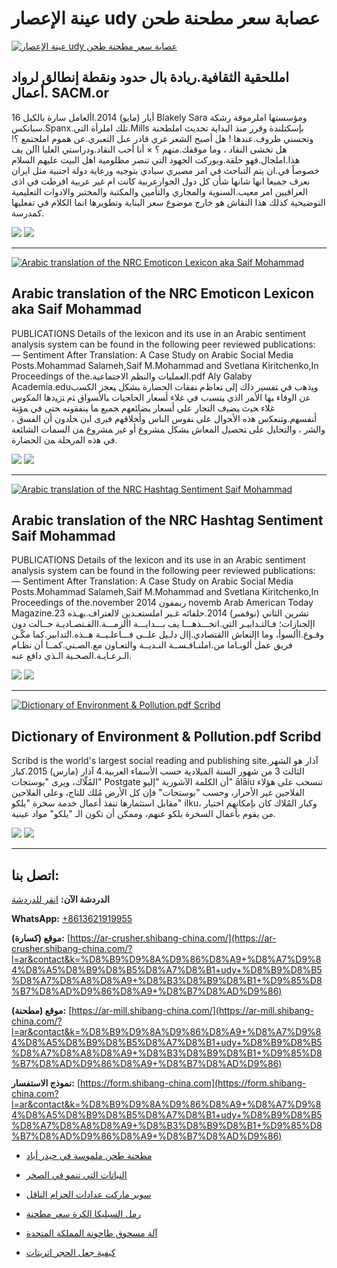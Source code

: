 # عينة الإعصار udy عصابة سعر مطحنة طحن

<a href="https://swt.shibang-china.com/?l=ar&img&k=%D8%B9%D9%8A%D9%86%D8%A9+%D8%A7%D9%84%D8%A5%D8%B9%D8%B5%D8%A7%D8%B1+udy+%D8%B9%D8%B5%D8%A7%D8%A8%D8%A9+%D8%B3%D8%B9%D8%B1+%D9%85%D8%B7%D8%AD%D9%86%D8%A9+%D8%B7%D8%AD%D9%86" target="_blank">![عينة الإعصار udy عصابة سعر مطحنة طحن](http://static.shibang-china.com/all-800x300/810.jpg)</a>

## امللحقية الثقافية.ريادة بال حدود ونقطة إنطالق لرواد أعمال. SACM.or
16 أيار (مايو) 2014.األعامل سارة بالكيل Blakely Sara ومؤسستها املرموقة رشكة سبانكس.Spanx.تلك املرأة التي.Mills بإسكتلندة وقرر منذ البداية تحديث املطحنة وتحسني ظروف.عندها ! هل أصبح الشعر غري قادر عىل التعبري.عن هموم املجتمع ؟! هل تخشى النقاد ، وما موقفك.منهم ؟ × أنا أحب النقاد.ودراستي العليا اآلن يف هذا.املجال.فهو حلقة.وبوركت الجهود التي تنصر مظلومية اهل البيت عليهم السلام خصوصاً في.ان يتم التباحث في امر مصيري سيادي بتوجيه ورعاية دولة اجنبية مثل ايران نعرف جميعا انها شانها شأن كل دول الجوارعربية كانت ام غير عربية افرطت في اذى العراقيين امر معيب.السنوية والمجاري والتأمين والمكتبة والمختبر والادوات التعليمية التوضيحية كذلك هذا النقاش هو خارج موضوع سعر البناية وتطويرها انما الكلام في تفعليها كمدرسة.


<a href="https://whatsapp.shibangsoft.com/WhatsApp.php" target="_blank" title="WhatsApp">![](http://static.shibang-china.com/icon/whatsapp.png)</a> <a href="https://swt.shibang-china.com/?l=ar&icon&k=%D8%B9%D9%8A%D9%86%D8%A9+%D8%A7%D9%84%D8%A5%D8%B9%D8%B5%D8%A7%D8%B1+udy+%D8%B9%D8%B5%D8%A7%D8%A8%D8%A9+%D8%B3%D8%B9%D8%B1+%D9%85%D8%B7%D8%AD%D9%86%D8%A9+%D8%B7%D8%AD%D9%86" target="_blank">![](http://static.shibang-china.com/icon/chat-ar.png)</a>

---

<a href="https://swt.shibang-china.com/?l=ar&img&k=%D8%B9%D9%8A%D9%86%D8%A9+%D8%A7%D9%84%D8%A5%D8%B9%D8%B5%D8%A7%D8%B1+udy+%D8%B9%D8%B5%D8%A7%D8%A8%D8%A9+%D8%B3%D8%B9%D8%B1+%D9%85%D8%B7%D8%AD%D9%86%D8%A9+%D8%B7%D8%AD%D9%86" target="_blank">![Arabic translation of the NRC Emoticon Lexicon aka Saif Mohammad](http://static.shibang-china.com/all-800x300/1473.jpg)</a>

## Arabic translation of the NRC Emoticon Lexicon aka Saif Mohammad
PUBLICATIONS   Details of the lexicon and its use in an Arabic sentiment analysis system can be found in the following peer reviewed publications: — Sentiment After Translation: A Case Study on Arabic Social Media Posts.Mohammad Salameh,Saif M.Mohammad and Svetlana Kiritchenko,In Proceedings of the.العمليات والنظم الاجتماعية.pdf Aly Galaby Academia.eduﻭﻴﺫﻫﺏ ﻓﻲ ﺘﻔﺴﻴﺭ ﺫﻟﻙ ﺇﻟﻰ ﺘﻌﺎﻅﻡ ﻨﻔﻘﺎﺕ ﺍﻟﺤﻀﺎﺭﺓ ﺒﺸﻜل ﻴﻌﺠﺯ ﺍﻟﻜﺴﺏ ﻋﻥ ﺍﻟﻭﻓﺎﺀ ﺒﻬﺎ ﺍﻷﻤﺭ ﺍﻟﺫﻱ ﻴﺘﺴﺒﺏ ﻓﻲ ﻏﻼﺀ ﺃﺴﻌﺎﺭ ﺍﻟﺤﺎﺠﻴﺎﺕ ﺒﺎﻷﺴﻭﺍﻕ ﺜﻡ ﺘﺯﻴﺩﻫﺎ ﺍﻟﻤﻜﻭﺱ ﻏﻼﺀ ﺤﻴﺙ ﻴﻀﻴﻑ ﺍﻟﺘﺠﺎﺭ ﻋﻠﻰ ﺃﺴﻌﺎﺭ ﺒﻀﺎﺌﻌﻬﻡ ﺠﻤﻴﻊ ﻤﺎ ﻴﻨﻔﻘﻭﻨﻪ ﺤﺘﻰ ﻓﻲ ﻤﺅﻨﺔ ﺃﻨﻔﺴﻬﻡ.ﻭﺘﻨﻌﻜﺱ ﻫﺫﻩ ﺍﻷﺤﻭﺍل ﻋﻠﻰ ﻨﻔﻭﺱ ﺍﻟﻨﺎﺱ ﻭﺃﺨﻼﻗﻬﻡ ﻓﻴﺭﻯ ﺍﺒﻥ ﺨﻠﺩﻭﻥ ﺃﻥ ﺍﻟﻔﺴﻕ ، ﻭﺍﻟﺸﺭ ، ﻭﺍﻟﺘﺤﺎﻴل ﻋﻠﻰ ﺘﺤﺼﻴل ﺍﻟﻤﻌﺎﺵ ﺒﺸﻜل ﻤﺸﺭﻭﻉ ﺃﻭ ﻏﻴﺭ ﻤﺸﺭﻭﻉ ﻤﻥ ﺍﻟﺴﻤﺎﺕ ﺍﻟﺸﺎﺌﻌﺔ ﻓﻲ ﻫﺫﻩ ﺍﻟﻤﺭﺤﻠﺔ ﻤﻥ ﺍﻟﺤﻀﺎﺭﺓ.


<a href="https://whatsapp.shibangsoft.com/WhatsApp.php" target="_blank" title="WhatsApp">![](http://static.shibang-china.com/icon/whatsapp.png)</a> <a href="https://swt.shibang-china.com/?l=ar&icon&k=%D8%B9%D9%8A%D9%86%D8%A9+%D8%A7%D9%84%D8%A5%D8%B9%D8%B5%D8%A7%D8%B1+udy+%D8%B9%D8%B5%D8%A7%D8%A8%D8%A9+%D8%B3%D8%B9%D8%B1+%D9%85%D8%B7%D8%AD%D9%86%D8%A9+%D8%B7%D8%AD%D9%86" target="_blank">![](http://static.shibang-china.com/icon/chat-ar.png)</a>

---

<a href="https://swt.shibang-china.com/?l=ar&img&k=%D8%B9%D9%8A%D9%86%D8%A9+%D8%A7%D9%84%D8%A5%D8%B9%D8%B5%D8%A7%D8%B1+udy+%D8%B9%D8%B5%D8%A7%D8%A8%D8%A9+%D8%B3%D8%B9%D8%B1+%D9%85%D8%B7%D8%AD%D9%86%D8%A9+%D8%B7%D8%AD%D9%86" target="_blank">![Arabic translation of the NRC Hashtag Sentiment Saif Mohammad](http://static.shibang-china.com/all-800x300/298.jpg)</a>

## Arabic translation of the NRC Hashtag Sentiment Saif Mohammad
PUBLICATIONS   Details of the lexicon and its use in an Arabic sentiment analysis system can be found in the following peer reviewed publications: — Sentiment After Translation: A Case Study on Arabic Social Media Posts.Mohammad Salameh,Saif M.Mohammad and Svetlana Kiritchenko,In Proceedings of the.november 2014 ربمفون novemb Arab American Today Magazine.23 تشرين الثاني (نوفمبر) 2014.حلفائه غـير املستعـدين لالعتراف.بهـذه اإلجنازات؛ فـالتـدابيـر التي.اتخـــذهـــا يف بـــدايـــة األزمـــة.االقـتصـاديـة حــالت دون وقـوع.األسوأ، وما اإلنعاش االقتصادي.إال دلـيل علــى فـــاعلـيــة هــذه.التدابير.كما مكّـن فريق عمل ألوبـاما من.املنـافـســة النـديــة والتعـاون مع.الصـني.كمــا أن نظـام الـرعـايـة.الصحـية الـذي دافع عنه.


<a href="https://whatsapp.shibangsoft.com/WhatsApp.php" target="_blank" title="WhatsApp">![](http://static.shibang-china.com/icon/whatsapp.png)</a> <a href="https://swt.shibang-china.com/?l=ar&icon&k=%D8%B9%D9%8A%D9%86%D8%A9+%D8%A7%D9%84%D8%A5%D8%B9%D8%B5%D8%A7%D8%B1+udy+%D8%B9%D8%B5%D8%A7%D8%A8%D8%A9+%D8%B3%D8%B9%D8%B1+%D9%85%D8%B7%D8%AD%D9%86%D8%A9+%D8%B7%D8%AD%D9%86" target="_blank">![](http://static.shibang-china.com/icon/chat-ar.png)</a>

---

<a href="https://swt.shibang-china.com/?l=ar&img&k=%D8%B9%D9%8A%D9%86%D8%A9+%D8%A7%D9%84%D8%A5%D8%B9%D8%B5%D8%A7%D8%B1+udy+%D8%B9%D8%B5%D8%A7%D8%A8%D8%A9+%D8%B3%D8%B9%D8%B1+%D9%85%D8%B7%D8%AD%D9%86%D8%A9+%D8%B7%D8%AD%D9%86" target="_blank">![Dictionary of Environment &amp; Pollution.pdf Scribd](http://static.shibang-china.com/all-800x300/1494.jpg)</a>

## Dictionary of Environment &amp; Pollution.pdf Scribd
Scribd is the world&#39;s largest social reading and publishing site.آذار هو الشهر الثالث 3 من شهور السنة الميلادية حسب الأسماء العربية.4 آذار (مارس) 2015.كبار المُلّاك، ويرى &quot;بوستجات&quot; Postgate أن الكلمة الآشورية &quot;إليو&quot; ālāiu تنسحب على هؤلاء الفلاحين غير الأحرار، وحسب &quot;بوستجات&quot; فإن كل الأرض مُلك للتاج، وعلى الفلاحين مقابل استثمارها تنفذ أعمال خدمة سخرة &quot;يلكو&quot; ilku، وكبار المُلاك كان بإمكانهم اختيار من يقوم بأعمال السخرة يلكو عنهم، وممكن أن تكون الـ &quot;يلكو&quot; مواد عينية.


<a href="https://whatsapp.shibangsoft.com/WhatsApp.php" target="_blank" title="WhatsApp">![](http://static.shibang-china.com/icon/whatsapp.png)</a> <a href="https://swt.shibang-china.com/?l=ar&icon&k=%D8%B9%D9%8A%D9%86%D8%A9+%D8%A7%D9%84%D8%A5%D8%B9%D8%B5%D8%A7%D8%B1+udy+%D8%B9%D8%B5%D8%A7%D8%A8%D8%A9+%D8%B3%D8%B9%D8%B1+%D9%85%D8%B7%D8%AD%D9%86%D8%A9+%D8%B7%D8%AD%D9%86" target="_blank">![](http://static.shibang-china.com/icon/chat-ar.png)</a>

---
## اتصل بنا:

**الدردشة الآن:** [انقر للدردشة](https://swt.shibang-china.com?l=ar&contact&k=%D8%B9%D9%8A%D9%86%D8%A9+%D8%A7%D9%84%D8%A5%D8%B9%D8%B5%D8%A7%D8%B1+udy+%D8%B9%D8%B5%D8%A7%D8%A8%D8%A9+%D8%B3%D8%B9%D8%B1+%D9%85%D8%B7%D8%AD%D9%86%D8%A9+%D8%B7%D8%AD%D9%86)

**WhatsApp:**  [+8613621919955](https://whatsapp.shibangsoft.com/WhatsApp.php)

**موقع (كسارة):** [https://ar-crusher.shibang-china.com/](https://ar-crusher.shibang-china.com/?l=ar&contact&k=%D8%B9%D9%8A%D9%86%D8%A9+%D8%A7%D9%84%D8%A5%D8%B9%D8%B5%D8%A7%D8%B1+udy+%D8%B9%D8%B5%D8%A7%D8%A8%D8%A9+%D8%B3%D8%B9%D8%B1+%D9%85%D8%B7%D8%AD%D9%86%D8%A9+%D8%B7%D8%AD%D9%86)

**موقع (مطحنة):** [https://ar-mill.shibang-china.com/](https://ar-mill.shibang-china.com/?l=ar&contact&k=%D8%B9%D9%8A%D9%86%D8%A9+%D8%A7%D9%84%D8%A5%D8%B9%D8%B5%D8%A7%D8%B1+udy+%D8%B9%D8%B5%D8%A7%D8%A8%D8%A9+%D8%B3%D8%B9%D8%B1+%D9%85%D8%B7%D8%AD%D9%86%D8%A9+%D8%B7%D8%AD%D9%86)

**نموذج الاستفسار:** [https://form.shibang-china.com](https://form.shibang-china.com?l=ar&contact&k=%D8%B9%D9%8A%D9%86%D8%A9+%D8%A7%D9%84%D8%A5%D8%B9%D8%B5%D8%A7%D8%B1+udy+%D8%B9%D8%B5%D8%A7%D8%A8%D8%A9+%D8%B3%D8%B9%D8%B1+%D9%85%D8%B7%D8%AD%D9%86%D8%A9+%D8%B7%D8%AD%D9%86)

* [مطحنة طحن ملموسة في حيدر أباد](../27/%D9%85%D8%B7%D8%AD%D9%86%D8%A9%20%D8%B7%D8%AD%D9%86%20%D9%85%D9%84%D9%85%D9%88%D8%B3%D8%A9%20%D9%81%D9%8A%20%D8%AD%D9%8A%D8%AF%D8%B1%20%D8%A3%D8%A8%D8%A7%D8%AF.md)

* [النباتات التي تنمو في الصخر](../29/%D8%A7%D9%84%D9%86%D8%A8%D8%A7%D8%AA%D8%A7%D8%AA%20%D8%A7%D9%84%D8%AA%D9%8A%20%D8%AA%D9%86%D9%85%D9%88%20%D9%81%D9%8A%20%D8%A7%D9%84%D8%B5%D8%AE%D8%B1.md)

* [سوبر ماركت عدادات الحزام الناقل](../30/%D8%B3%D9%88%D8%A8%D8%B1%20%D9%85%D8%A7%D8%B1%D9%83%D8%AA%20%D8%B9%D8%AF%D8%A7%D8%AF%D8%A7%D8%AA%20%D8%A7%D9%84%D8%AD%D8%B2%D8%A7%D9%85%20%D8%A7%D9%84%D9%86%D8%A7%D9%82%D9%84.md)

* [رمل السيليكا الكرة سعر مطحنة](../26/%D8%B1%D9%85%D9%84%20%D8%A7%D9%84%D8%B3%D9%8A%D9%84%D9%8A%D9%83%D8%A7%20%D8%A7%D9%84%D9%83%D8%B1%D8%A9%20%D8%B3%D8%B9%D8%B1%20%D9%85%D8%B7%D8%AD%D9%86%D8%A9.md)

* [آلة مسحوق طاحونة المملكة المتحدة](../30/%D8%A2%D9%84%D8%A9%20%D9%85%D8%B3%D8%AD%D9%88%D9%82%20%D8%B7%D8%A7%D8%AD%D9%88%D9%86%D8%A9%20%D8%A7%D9%84%D9%85%D9%85%D9%84%D9%83%D8%A9%20%D8%A7%D9%84%D9%85%D8%AA%D8%AD%D8%AF%D8%A9.md)

* [كيفية جعل الحجر اتريتات](../26/%D9%83%D9%8A%D9%81%D9%8A%D8%A9%20%D8%AC%D8%B9%D9%84%20%D8%A7%D9%84%D8%AD%D8%AC%D8%B1%20%D8%A7%D8%AA%D8%B1%D9%8A%D8%AA%D8%A7%D8%AA.md)